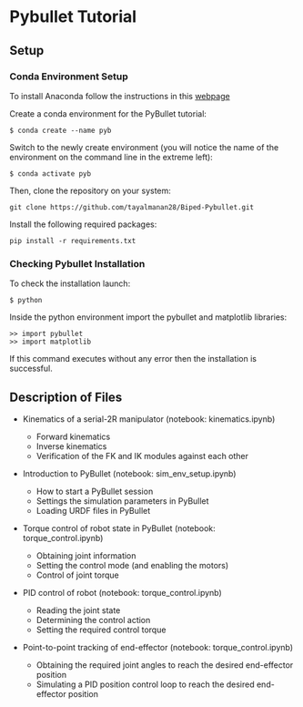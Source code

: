 # Pybullet Tutorial

## Setup

### Conda Environment Setup

To install Anaconda follow the instructions in this [webpage](https://www.digitalocean.com/community/tutorials/how-to-install-the-anaconda-python-distribution-on-ubuntu-20-04-quickstart)

Create a conda environment for the PyBullet tutorial:  
```
$ conda create --name pyb  
```
Switch to the newly create environment (you will notice the name of the environment on the command line in the extreme left):  
```
$ conda activate pyb  
```

Then, clone the repository on your system:
```
git clone https://github.com/tayalmanan28/Biped-Pybullet.git
```
Install the following required packages:
```
pip install -r requirements.txt
```

### Checking Pybullet Installation

To check the installation launch:  
```
$ python  
```

Inside the python environment import the pybullet and matplotlib libraries:  
```
>> import pybullet
>> import matplotlib
```
If this command executes without any error then the installation is successful. 

## Description of Files

* Kinematics of a serial-2R manipulator (notebook: kinematics.ipynb)
    * Forward kinematics  
    * Inverse kinematics  
    * Verification of the FK and IK modules against each other  


* Introduction to PyBullet (notebook: sim_env_setup.ipynb)
    * How to start a PyBullet session  
    * Settings the simulation parameters in PyBullet  
    * Loading URDF files in PyBullet  


* Torque control of robot state in PyBullet (notebook: torque_control.ipynb)
    * Obtaining joint information  
    * Setting the control mode (and enabling the motors)  
    * Control of joint torque  


* PID control of robot (notebook: torque_control.ipynb)
    * Reading the joint state  
    * Determining the control action  
    * Setting the required control torque  


* Point-to-point tracking of end-effector (notebook: torque_control.ipynb)
    * Obtaining the required joint angles to reach the desired end-effector position  
    * Simulating a PID position control loop to reach the desired end-effector position  
